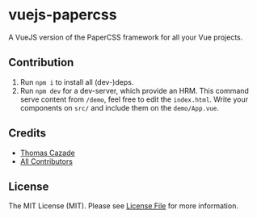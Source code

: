 # vuejs-papercss

A VueJS version of the PaperCSS framework for all your Vue projects.

## Contribution

1. Run `npm i` to install all (dev-)deps.
2. Run `npm dev` for a dev-server, which provide an HRM. This command serve content from `/demo`, feel free to edit the `index.html`. Write your components on `src/` and include them on the `demo/App.vue`.

## Credits

- [Thomas Cazade][link-author]
- [All Contributors][link-contributors]

## License

The MIT License (MIT). Please see [License File](LICENSE.md) for more information.

[link-author]: https://github.com/TotomInc
[link-contributors]: ../../contributors

